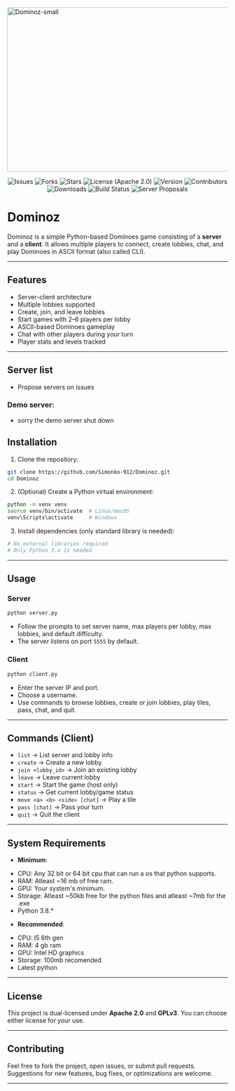 <img width="1057" height="376" alt="Dominoz-small" src="https://github.com/user-attachments/assets/2389e413-81e5-4d77-aebb-a0f0d6cf2ffc" />
<p align="center"> 
    <img src="https://img.shields.io/github/issues/Simonko-912/Dominoz" alt="Issues">
    <img src="https://img.shields.io/github/forks/Simonko-912/Dominoz" alt="Forks">
    <img src="https://img.shields.io/github/stars/Simonko-912/Dominoz" alt="Stars">
    <img src="https://img.shields.io/badge/License-Apache%202.0-blue.svg" alt="License (Apache 2.0)">
    <img src="https://img.shields.io/badge/version-0.0.1-blue" alt="Version">
    <img src="https://img.shields.io/badge/contributors-0-orange" alt="Contributors">
    <img src="https://img.shields.io/github/downloads/Simonko-912/Dominoz/total" alt="Downloads">
    <img src="https://img.shields.io/badge/build-passing-brightgreen" alt="Build Status">
    <img src="https://img.shields.io/badge/Servers-Proposals%20Welcome-blue" alt="Server Proposals">
</p>


# Dominoz

Dominoz is a simple Python-based Dominoes game consisting of a **server** and a **client**. It allows multiple players to connect, create lobbies, chat, and play Dominoes in ASCII format (also called CLI).

---

## Features

- Server-client architecture
- Multiple lobbies supported
- Create, join, and leave lobbies
- Start games with 2–6 players per lobby
- ASCII-based Dominoes gameplay
- Chat with other players during your turn
- Player stats and levels tracked

---
## Server list
- Propose servers on issues

### Demo server:
- sorry the demo server shut down
## Installation

1. Clone the repository:

```bash
git clone https://github.com/Simonko-912/Dominoz.git
cd Dominoz
````

2. (Optional) Create a Python virtual environment:

```bash
python -m venv venv
source venv/bin/activate  # Linux/macOS
venv\Scripts\activate     # Windows
```

3. Install dependencies (only standard library is needed):

```bash
# No external libraries required
# Only Python 3.x is needed
```

---

## Usage

### Server

```bash
python server.py
```

* Follow the prompts to set server name, max players per lobby, max lobbies, and default difficulty.
* The server listens on port `5555` by default.

### Client

```bash
python client.py
```

* Enter the server IP and port.
* Choose a username.
* Use commands to browse lobbies, create or join lobbies, play tiles, pass, chat, and quit.

---

## Commands (Client)

* `list` → List server and lobby info
* `create` → Create a new lobby
* `join <lobby_id>` → Join an existing lobby
* `leave` → Leave current lobby
* `start` → Start the game (host only)
* `status` → Get current lobby/game status
* `move <a> <b> <side> [chat]` → Play a tile
* `pass [chat]` → Pass your turn
* `quit` → Quit the client

---

## System Requirements

* **Minimum**: 
- CPU: Any 32 bit or 64 bit cpu that can run a os that python supports.
- RAM: Atleast ~16 mb of free ram.
- GPU: Your system's minimum. 
- Storage: Atleast ~50kb free for the python files and atleast ~7mb for the .exe
- Python 3.8.*

* **Recommended**:
- CPU: I5 6th gen
- RAM: 4 gb ram
- GPU: Intel HD graphics
- Storage: 100mb recomended
- Latest python

---

## License

This project is dual-licensed under **Apache 2.0** and **GPLv3**. You can choose either license for your use.

---

## Contributing

Feel free to fork the project, open issues, or submit pull requests.
Suggestions for new features, bug fixes, or optimizations are welcome.

---
